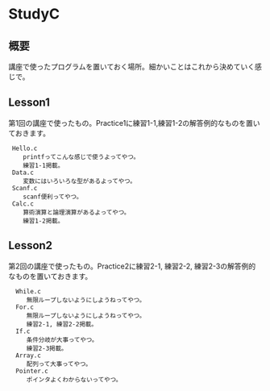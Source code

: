 StudyC
============
## 概要
講座で使ったプログラムを置いておく場所。細かいことはこれから決めていく感じで。

## Lesson1
第1回の講座で使ったもの。Practice1に練習1-1,練習1-2の解答例的なものを置いておきます。

     Hello.c
        printfってこんな感じで使うよってやつ。
        練習1-1掲載。
     Data.c
        変数にはいろいろな型があるよってやつ。
     Scanf.c
        scanf便利ってやつ。
     Calc.c
        算術演算と論理演算があるよってやつ。
        練習1-2掲載。

## Lesson2
第2回の講座で使ったもの。Practice2に練習2-1, 練習2-2, 練習2-3の解答例的なものを置いておきます。

      While.c
         無限ループしないようにしようねってやつ。
      For.c
         無限ループしないようにしようねってやつ。
         練習2-1, 練習2-2掲載。
      If.c
         条件分岐が大事ってやつ。
         練習2-3掲載。
      Array.c
         配列って大事ってやつ。
      Pointer.c
         ポインタよくわからないってやつ。


   



